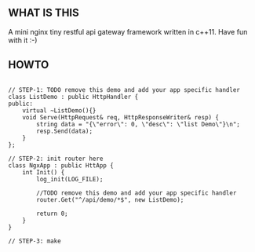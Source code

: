 ## WHAT IS THIS
A mini nginx tiny restful api gateway framework written in c++11. Have fun with it :-)

## HOWTO

```

// STEP-1: TODO remove this demo and add your app specific handler
class ListDemo : public HttpHandler {
public:
    virtual ~ListDemo(){}
    void Serve(HttpRequest& req, HttpResponseWriter& resp) {
        string data = "{\"error\": 0, \"desc\": \"list Demo\"}\n";
        resp.Send(data);
    }
};

// STEP-2: init router here
class NgxApp : public HttApp {
    int Init() {
        log_init(LOG_FILE);

        //TODO remove this demo and add your app specific handler
        router.Get("^/api/demo/*$", new ListDemo);

        return 0;
    }
}

// STEP-3: make

```
